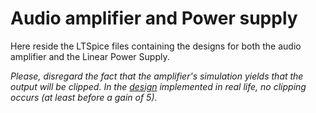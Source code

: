 # Audio amplifier and Power supply 
Here reside the LTSpice files containing the designs for both the audio amplifier and the Linear Power Supply.

*Please, disregard the fact that the amplifier's simulation yields that the output will be clipped. In the [design](https://drive.google.com/drive/folders/16WAyyiq6l0-Nx_WczG5hBoLBlHGEg-l6?usp=sharing) implemented in real life, no clipping occurs (at least before a gain of 5).*
